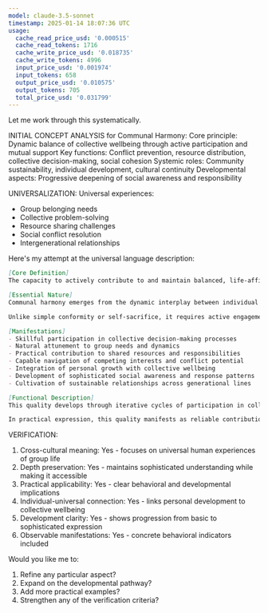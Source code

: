 ```yaml
---
model: claude-3.5-sonnet
timestamp: 2025-01-14 18:07:36 UTC
usage:
  cache_read_price_usd: '0.000515'
  cache_read_tokens: 1716
  cache_write_price_usd: '0.018735'
  cache_write_tokens: 4996
  input_price_usd: '0.001974'
  input_tokens: 658
  output_price_usd: '0.010575'
  output_tokens: 705
  total_price_usd: '0.031799'
---
```


Let me work through this systematically.

INITIAL CONCEPT ANALYSIS for Communal Harmony:
Core principle: Dynamic balance of collective wellbeing through active participation and mutual support
Key functions: Conflict prevention, resource distribution, collective decision-making, social cohesion
Systemic roles: Community sustainability, individual development, cultural continuity
Developmental aspects: Progressive deepening of social awareness and responsibility

UNIVERSALIZATION:
Universal experiences:
- Group belonging needs
- Collective problem-solving
- Resource sharing challenges
- Social conflict resolution
- Intergenerational relationships

Here's my attempt at the universal language description:

```markdown
[Core Definition]
The capacity to actively contribute to and maintain balanced, life-affirming relationships within a social system through awareness of collective needs, skillful participation in group processes, and practical care for shared wellbeing. This quality manifests as both personal orientation and collective achievement.

[Essential Nature]
Communal harmony emerges from the dynamic interplay between individual awareness and collective processes. It represents a sophisticated balance between personal autonomy and group cohesion, where individual growth and collective wellbeing become mutually reinforcing rather than competing forces. This quality operates through multiple dimensions: practical resource sharing, emotional attunement, shared decision-making, and the maintenance of sustainable social patterns.

Unlike simple conformity or self-sacrifice, it requires active engagement with complexity and creative participation in collective life. It develops through progressive expansion of awareness from immediate relationships to wider circles of community interaction and responsibility.

[Manifestations]
- Skillful participation in collective decision-making processes
- Natural attunement to group needs and dynamics
- Practical contribution to shared resources and responsibilities
- Capable navigation of competing interests and conflict potential
- Integration of personal growth with collective wellbeing
- Development of sophisticated social awareness and response patterns
- Cultivation of sustainable relationships across generational lines

[Functional Description]
This quality develops through iterative cycles of participation in collective life, where increasing awareness meets growing capability for responsible action. Initial experiences of basic sharing and cooperation progressively deepen into sophisticated understanding of social dynamics and skilled participation in community processes. The development pathway moves from mechanical rule-following through conscious participation to natural embodiment of harmonizing behaviors.

In practical expression, this quality manifests as reliable contribution to collective wellbeing through both routine actions and exceptional responses. It enables individuals to navigate complex social situations with grace, contribute effectively to group processes, and maintain balanced relationships across different social contexts. The result is a sustainable pattern of collective life that supports both individual flourishing and community resilience.
```

VERIFICATION:
1. Cross-cultural meaning: Yes - focuses on universal human experiences of group life
2. Depth preservation: Yes - maintains sophisticated understanding while making it accessible
3. Practical applicability: Yes - clear behavioral and developmental implications
4. Individual-universal connection: Yes - links personal development to collective wellbeing
5. Development clarity: Yes - shows progression from basic to sophisticated expression
6. Observable manifestations: Yes - concrete behavioral indicators included

Would you like me to:
1. Refine any particular aspect?
2. Expand on the developmental pathway?
3. Add more practical examples?
4. Strengthen any of the verification criteria?
